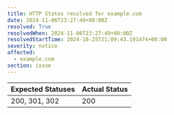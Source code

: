 ```yaml
---
title: HTTP Status resolved for example.com
date: 2024-11-06T23:27:49+00:00Z
resolved: True
resolvedWhen: 2024-11-06T23:27:49+00:00Z
resolvedStartTime: 2024-10-25T21:09:43.191474+00:00
severity: notice
affected:
  - example.com
section: issue
---
```


| Expected Statuses | Actual Status  |
|-------------------|----------------|
| 200, 301, 302 | 200 |
